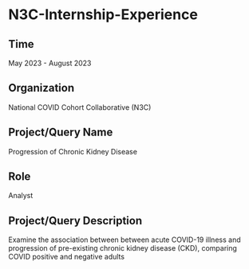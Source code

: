 # N3C-Internship-Experience

## Time
May 2023 - August 2023

## Organization
National COVID Cohort Collaborative (N3C)

## Project/Query Name
Progression of Chronic Kidney Disease

## Role
Analyst

## Project/Query Description
Examine the association between between acute COVID-19 illness and progression of pre-existing chronic kidney disease (CKD), comparing COVID positive and negative adults
